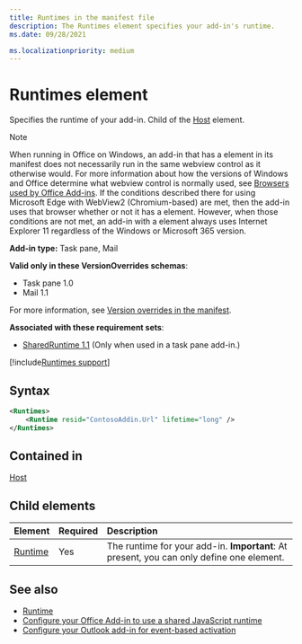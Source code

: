 ```yaml
---
title: Runtimes in the manifest file 
description: The Runtimes element specifies your add-in's runtime.
ms.date: 09/28/2021

ms.localizationpriority: medium
---
```


# Runtimes element

Specifies the runtime of your add-in. Child of the [Host](host.md) element.

> [!NOTE]
> When running in Office on Windows, an add-in that has a **<Runtimes>** element in its manifest does not necessarily run in the same webview control as it otherwise would. For more information about how the versions of Windows and Office determine what webview control is normally used, see [Browsers used by Office Add-ins](/office/dev/add-ins/concepts/browsers-used-by-office-web-add-ins). If the conditions described there for using Microsoft Edge with WebView2 (Chromium-based) are met, then the add-in uses that browser whether or not it has a **<Runtimes>** element. However, when those conditions are not met, an add-in with a **<Runtimes>** element always uses Internet Explorer 11 regardless of the Windows or Microsoft 365 version.

**Add-in type:** Task pane, Mail

**Valid only in these VersionOverrides schemas**:

- Task pane 1.0
- Mail 1.1

For more information, see [Version overrides in the manifest](/office/dev/add-ins/develop/add-in-manifests#version-overrides-in-the-manifest).

**Associated with these requirement sets**:

- [SharedRuntime 1.1](../requirement-sets/common/shared-runtime-requirement-sets.md) (Only when used in a task pane add-in.)

[!include[Runtimes support](../includes/runtimes-note.md)]

## Syntax

```XML
<Runtimes>
    <Runtime resid="ContosoAddin.Url" lifetime="long" />
</Runtimes>
```

## Contained in

[Host](host.md)

## Child elements

|  Element |  Required  |  Description  |
|:-----|:-----|:-----|
| [Runtime](runtime.md) | Yes |  The runtime for your add-in. **Important**: At present, you can only define one **<Runtime>** element. |


## See also

- [Runtime](runtime.md)
- [Configure your Office Add-in to use a shared JavaScript runtime](/office/dev/add-ins/develop/configure-your-add-in-to-use-a-shared-runtime)
- [Configure your Outlook add-in for event-based activation](/office/dev/add-ins/outlook/autolaunch)
